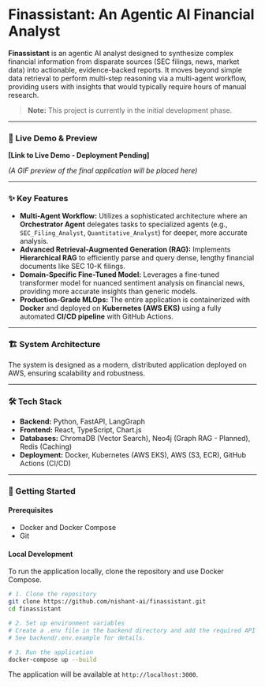 # Finassistant: An Agentic AI Financial Analyst

[](https://www.google.com/search?q=https://github.com/nishant-ai/finassistant)
[](https://opensource.org/licenses/MIT)

**Finassistant** is an agentic AI analyst designed to synthesize complex financial information from disparate sources (SEC filings, news, market data) into actionable, evidence-backed reports. It moves beyond simple data retrieval to perform multi-step reasoning via a multi-agent workflow, providing users with insights that would typically require hours of manual research.

> **Note:** This project is currently in the initial development phase.

-----

### 🎥 Live Demo & Preview

**[Link to Live Demo - Deployment Pending]**

*(A GIF preview of the final application will be placed here)*

-----

### ✨ Key Features

  * **Multi-Agent Workflow:** Utilizes a sophisticated architecture where an **Orchestrator Agent** delegates tasks to specialized agents (e.g., `SEC_Filing_Analyst`, `Quantitative_Analyst`) for deeper, more accurate analysis.
  * **Advanced Retrieval-Augmented Generation (RAG):** Implements **Hierarchical RAG** to efficiently parse and query dense, lengthy financial documents like SEC 10-K filings.
  * **Domain-Specific Fine-Tuned Model:** Leverages a fine-tuned transformer model for nuanced sentiment analysis on financial news, providing more accurate insights than generic models.
  * **Production-Grade MLOps:** The entire application is containerized with **Docker** and deployed on **Kubernetes (AWS EKS)** using a fully automated **CI/CD pipeline** with GitHub Actions.

-----

### 🏗️ System Architecture

The system is designed as a modern, distributed application deployed on AWS, ensuring scalability and robustness.

-----

### 🛠️ Tech Stack

  * **Backend:** Python, FastAPI, LangGraph
  * **Frontend:** React, TypeScript, Chart.js
  * **Databases:** ChromaDB (Vector Search), Neo4j (Graph RAG - Planned), Redis (Caching)
  * **Deployment:** Docker, Kubernetes (AWS EKS), AWS (S3, ECR), GitHub Actions (CI/CD)

-----

### 🚀 Getting Started

#### Prerequisites

  * Docker and Docker Compose
  * Git

#### Local Development

To run the application locally, clone the repository and use Docker Compose.

```bash
# 1. Clone the repository
git clone https://github.com/nishant-ai/finassistant.git
cd finassistant

# 2. Set up environment variables
# Create a .env file in the backend directory and add the required API keys.
# See backend/.env.example for details.

# 3. Run the application
docker-compose up --build
```

The application will be available at `http://localhost:3000`.